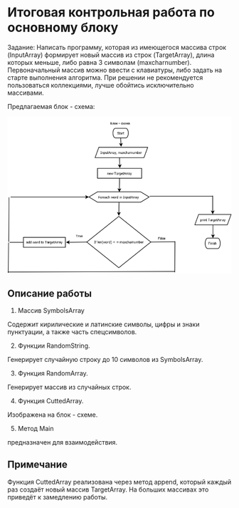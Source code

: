 # Итоговая контрольная работа по основному блоку #

Задание: Написать программу, которая из имеющегося массива строк (InputArray) формирует новый массив из строк (TargetArray), длина которых меньше, либо равна 3 символам (maxcharnumber). Первоначальный массив можно ввести с клавиатуры, либо задать на старте выполнения алгоритма. При решении не рекомендуется пользоваться коллекциями, лучше обойтись исключительно массивами.

Предлагаемая блок - схема:

![img](Диаграмма1.png)
## Описание работы ##

1. Массив SymbolsArray

Содержит кирилические и латинские символы, цифры и знаки пунктуации, а также часть спецсимволов.

2. Функции RandomString.

Генерирует случайную строку до 10 символов из SymbolsArray.

3. Функция RandomArray.

Генерирует массив из случайных строк.

4. Функция CuttedArray.

Изображена на блок - схеме.

5. Метод Main

предназначен для взаимодействия.

## Примечание ##

Функция CuttedArray реализована через метод append, который каждый раз создаёт новый массив TargetArray. На больших массивах это приведёт к замедлению работы.
